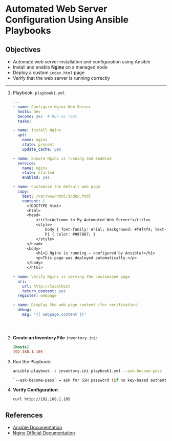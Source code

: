 # Automated Web Server Configuration Using Ansible Playbooks

## Objectives

- Automate web server installation and configuration using Ansible
- Install and enable **Nginx** on a managed node
- Deploy a custom `index.html` page
- Verify that the web server is running correctly
---
1. Playbook: `playbook1.yml`
    ```yaml
    ---
    - name: Configure Nginx Web Server
      hosts: dev
      become: yes  # Run as root
      tasks:

    - name: Install Nginx
      apt:
        name: nginx
        state: present
        update_cache: yes

    - name: Ensure Nginx is running and enabled
      service:
        name: nginx
        state: started
        enabled: yes

    - name: Customize the default web page
      copy:
        dest: /var/www/html/index.html
        content: |
          <!DOCTYPE html>
          <html>
          <head>
              <title>Welcome to My Automated Web Server!</title>
              <style>
                  body { font-family: Arial; background: #f4f4f4; text-align: center; padding-top: 50px; }
                  h1 { color: #0078D7; }
              </style>
          </head>
          <body>
              <h1>🚀 Nginx is running — configured by Ansible!</h1>
              <p>This page was deployed automatically.</p>
          </body>
          </html>

    - name: Verify Nginx is serving the customized page
      uri:
        url: http://localhost
        return_content: yes
      register: webpage

    - name: Display the web page content (for verification)
      debug:
        msg: "{{ webpage.content }}"





2. **Create an Inventory File** `inventory.ini`:
   ```ini
   [hosts]
   192.168.1.105
   

3. Run the Playbook:
   ```bash
   ansible-playbook -i inventory.ini playbook1.yml --ask-become-pass
   
   `--ask-become-pass` → ask for SSH password (if no key-based authentication).
   
4. **Verify Configuration**: 
   ```bash
   curl http://192.168.1.105

## References
- [Ansible Documentation](https://docs.ansible.com/)  
- [Nginx Official Documentation](https://nginx.org/en/docs/)
